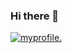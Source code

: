### Hi there 👋

[![myprofile.](https://yashvi2001.github.io/profile/)](https://yashvi2001.github.io/profile/)
